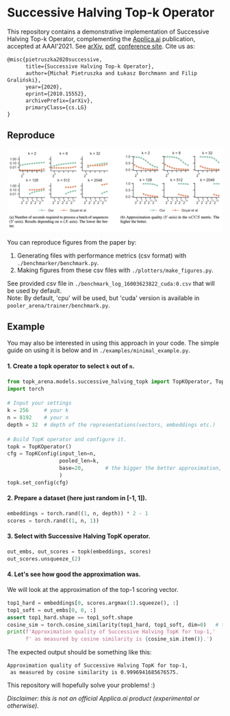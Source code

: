 # Successive Halving Top-k Operator 
This repository contains a demonstrative implementation of Successive Halving Top-k Operator, 
complementing the [Applica.ai](https://www.applica.ai) publication, accepted at AAAI'2021.
See [arXiv](https://arxiv.org/abs/2010.15552), [pdf](https://arxiv.org/pdf/2010.15552.pdf),
[conference site](https://aaai.org/Conferences/AAAI-21/#). Cite us as:
```
@misc{pietruszka2020successive,
      title={Successive Halving Top-k Operator}, 
      author={Michał Pietruszka and Łukasz Borchmann and Filip Graliński},
      year={2020},
      eprint={2010.15552},
      archivePrefix={arXiv},
      primaryClass={cs.LG}
}
```
## Reproduce

![](plotters/plots.png)


You can reproduce figures from the paper by:
 1. Generating files with performance metrics (csv format) with `./benchmarker/benchmark.py`.
 2. Making figures from these csv files with `./plotters/make_figures.py`.
 
See provided csv file in `./benchmark_log_16003623822_cuda:0.csv`
 that will be used by default.\
Note: By default, 'cpu' will be used, but 'cuda' version is available in `pooler_arena/trainer/benchmark.py`.
## Example
You may also be interested in using this approach in your code. 
The simple guide on using it is below and in `./examples/minimal_example.py`.
 #### 1. Create a topk operator to select `k` out of `n`.
```python
from topk_arena.models.successive_halving_topk import TopKOperator, TopKConfig
import torch

# Input your settings
k = 256     # your k
n = 8192    # your n
depth = 32  # depth of the representations(vectors, embeddings etc.)

# Build TopK operator and configure it.
topk = TopKOperator()
cfg = TopKConfig(input_len=n,
                 pooled_len=k,
                 base=20,       # the bigger the better approximation, but can be unstable
                 )
topk.set_config(cfg)
```
 #### 2. Prepare a dataset (here just random in [-1, 1]).
```python
embeddings = torch.rand((1, n, depth)) * 2 - 1
scores = torch.rand((1, n, 1))
```

 #### 3. Select with Successive Halving TopK operator.
```python
out_embs, out_scores = topk(embeddings, scores)
out_scores.unsqueeze_(2)
```

 #### 4. Let's see how good the approximation was. 
 We will look at the approximation of the top-1 scoring vector.
```python
top1_hard = embeddings[0, scores.argmax(1).squeeze(), :]
top1_soft = out_embs[0, 0, :]
assert top1_hard.shape == top1_soft.shape
cosine_sim = torch.cosine_similarity(top1_hard, top1_soft, dim=0)   # this should be ~1.0
print(f'Approximation quality of Successive Halving TopK for top-1,'
      f' as measured by cosine similarity is {cosine_sim.item()}.')
```
The expected output should be something like this:
```textmate
Approximation quality of Successive Halving TopK for top-1,
 as measured by cosine similarity is 0.9996941685676575.
```

This repository will hopefully solve your problems! :)

_Disclaimer: this is not an official Applica.ai product (experimental or otherwise)._
